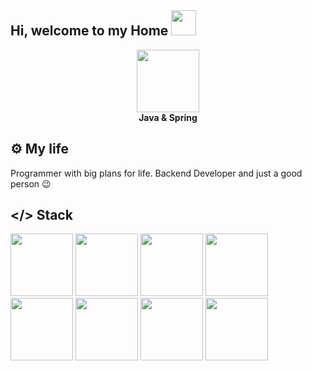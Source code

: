 ## Hi, welcome to my Home <img src="https://github.com/goforbg/telegram-emoji-gifs/blob/master/owl.gif?raw=true" width="40"/>

<!--
**Misterser1/Misterser1** is a ✨ _special_ ✨ repository because its `README.md` (this file) appears on your GitHub profile.

Here are some ideas to get you started:

- 🔭 I’m currently working on ...
- 🌱 I’m currently learning ...
- 👯 I’m looking to collaborate on ...
- 🤔 I’m looking for help with ...
- 💬 Ask me about ...
- 📫 How to reach me: ...
- 😄 Pronouns: ...
- ⚡ Fun fact: ...
-->
<div id="header" align="center">
  <img src="https://img.icons8.com/?size=100&id=90519&format=png&color=000000" width="100"/>
</div>
<div id="header2" align="center">
  <b>Java & Spring</b>
</div>

## ⚙️ My life
Programmer with big plans for life. Backend Developer and just a good person 😉

## </> Stack
<div id="stack">
  <img src="https://img.icons8.com/?size=100&id=13679&format=png&color=000000" width="100"/>
  <img src="https://img.icons8.com/?size=100&id=90519&format=png&color=000000" width="100"/>
  <img src="https://img.icons8.com/?size=100&id=38561&format=png&color=000000" width="100"/>
  <img src="https://img.icons8.com/?size=100&id=t5FJr3NzrPSm&format=png&color=000000" width="100"/>
  <img src="https://img.icons8.com/?size=100&id=20906&format=png&color=000000" width="100"/>
  <img src="https://img.icons8.com/?size=100&id=cdYUlRaag9G9&format=png&color=000000" width="100"/>
  <img src="https://img.icons8.com/?size=100&id=fOhLNqGJsUbJ&format=png&color=000000" width="100"/>
  <img src="https://cdn.icon-icons.com/icons2/2699/PNG/512/hibernate_logo_icon_171004.png" width="100"/>
</div>
